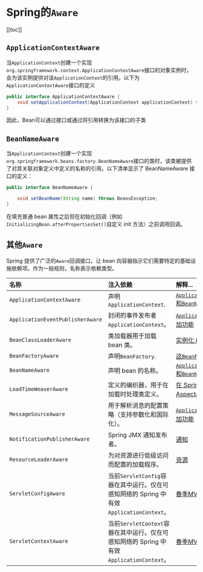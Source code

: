 # Spring的`Aware`
[[toc]]

## `ApplicationContextAware`

当`ApplicationContext`创建一个实现 `org.springframework.context.ApplicationContextAware`接口的对象实例时，会为该实例提供对该`ApplicationContext`的引用。以下为`ApplicationContextAware`接口的定义

```java
public interface ApplicationContextAware {
    void setApplicationContext(ApplicationContext applicationContext) throws BeansException;
}
```

因此，Bean可以通过接口或通过将引用转换为该接口的子类



## `BeanNameAware`

当`ApplicationContext`创建一个实现 `org.springframework.beans.factory.BeanNameAware`接口的类时，该类被提供了对其关联对象定义中定义的名称的引用。以下清单显示了 BeanNameAware 接口的定义：

```java
public interface BeanNameAware {

    void setBeanName(String name) throws BeansException;
}
```

在填充普通 bean 属性之后但在初始化回调（例如`InitializingBean.afterPropertiesSet()`自定义 init 方法）之前调用回调。



## 其他`Aware`

Spring 提供了广泛的`Aware`回调接口，让 bean 向容器指示它们需要特定的基础设施依赖项。作为一般规则，名称表示依赖类型。

| 名称                             | 注入依赖                                                     | 解释...                                                      |
| :------------------------------- | :----------------------------------------------------------- | :----------------------------------------------------------- |
| `ApplicationContextAware`        | 声明`ApplicationContext`.                                    | [`ApplicationContextAware`和`BeanNameAware`](https://docs.spring.io/spring-framework/docs/current/reference/html/core.html#beans-factory-aware) |
| `ApplicationEventPublisherAware` | 封闭的事件发布者`ApplicationContext`。                       | [`ApplicationContext`的附加功能](https://docs.spring.io/spring-framework/docs/current/reference/html/core.html#context-introduction) |
| `BeanClassLoaderAware`           | 类加载器用于加载 bean 类。                                   | [实例化 Bean](https://docs.spring.io/spring-framework/docs/current/reference/html/core.html#beans-factory-class) |
| `BeanFactoryAware`               | 声明`BeanFactory`.                                           | [这`BeanFactory`](https://docs.spring.io/spring-framework/docs/current/reference/html/core.html#beans-beanfactory) |
| `BeanNameAware`                  | 声明 bean 的名称。                                           | [`ApplicationContextAware`和`BeanNameAware`](https://docs.spring.io/spring-framework/docs/current/reference/html/core.html#beans-factory-aware) |
| `LoadTimeWeaverAware`            | 定义的编织器，用于在加载时处理类定义。                       | [在 Spring 框架中使用 AspectJ 进行加载时编织](https://docs.spring.io/spring-framework/docs/current/reference/html/core.html#aop-aj-ltw) |
| `MessageSourceAware`             | 用于解析消息的配置策略（支持参数化和国际化）。               | [`ApplicationContext`的附加功能](https://docs.spring.io/spring-framework/docs/current/reference/html/core.html#context-introduction) |
| `NotificationPublisherAware`     | Spring JMX 通知发布者。                                      | [通知](https://docs.spring.io/spring-framework/docs/current/reference/html/integration.html#jmx-notifications) |
| `ResourceLoaderAware`            | 为对资源进行低级访问而配置的加载程序。                       | [资源](https://docs.spring.io/spring-framework/docs/current/reference/html/core.html#resources) |
| `ServletConfigAware`             | 当前`ServletConfig`容器在其中运行。仅在可感知网络的 Spring 中有效 `ApplicationContext`。 | [春季MVC](https://docs.spring.io/spring-framework/docs/current/reference/html/web.html#mvc) |
| `ServletContextAware`            | 当前`ServletContext`容器在其中运行。仅在可感知网络的 Spring 中有效 `ApplicationContext`。 | [春季MVC](https://docs.spring.io/spring-framework/docs/current/reference/html/web.html#mvc) |

